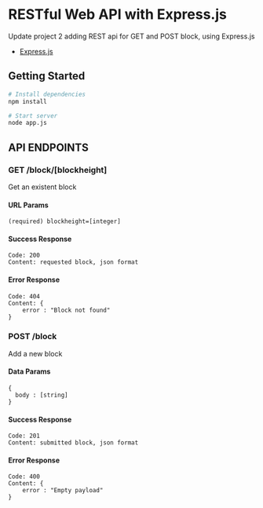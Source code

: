 # RESTful Web API with Express.js

Update project 2 adding REST api for GET and POST block, using Express.js
- [Express.js](https://github.com/expressjs)


## Getting Started

```sh
# Install dependencies
npm install

# Start server
node app.js
```

## API ENDPOINTS

### GET /block/\[blockheight\]
Get an existent block

#### URL Params
```
(required) blockheight=[integer]
```
#### Success Response
```
Code: 200
Content: requested block, json format
```
#### Error Response
```
Code: 404
Content: {
	error : "Block not found"
}
```

### POST /block
Add a new block

#### Data Params
```
{
  body : [string]
}
```
#### Success Response
```
Code: 201
Content: submitted block, json format
```
#### Error Response
```
Code: 400
Content: {
	error : "Empty payload"
}
```
